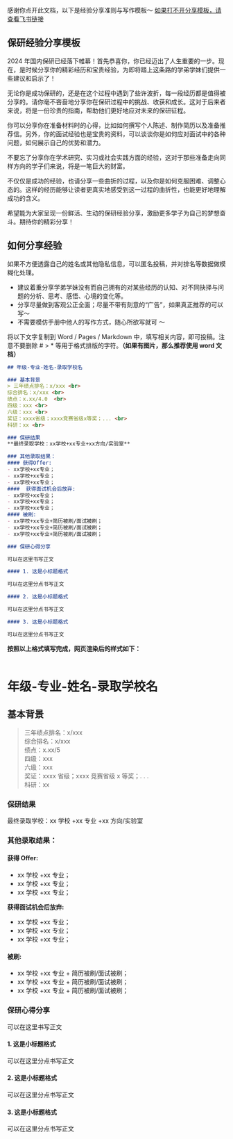 感谢你点开此文档，以下是经验分享准则与写作模板～
[如果打不开分享模板，请查看飞书链接](https://m6tsmtxj3r.feishu.cn/wiki/SGuNwS4T7iH8klkwDkrcbwVunNc?from=from_copylink)
## 保研经验分享模板


2024 年国内保研已经落下帷幕！首先恭喜你，你已经迈出了人生重要的一步。现在，是时候分享你的精彩经历和宝贵经验，为即将踏上这条路的学弟学妹们提供一些建议和启示了！

无论你是成功保研的，还是在这个过程中遇到了些许波折，每一段经历都是值得被分享的。请你毫不吝啬地分享你在保研过程中的挑战、收获和成长。这对于后来者来说，将是一份珍贵的指南，帮助他们更好地应对未来的保研征程。

你可以分享你在准备材料时的心得，比如如何撰写个人陈述、制作简历以及准备推荐信。另外，你的面试经验也是宝贵的资料，可以谈谈你是如何应对面试中的各种问题，如何展示自己的优势和潜力。

不要忘了分享你在学术研究、实习或社会实践方面的经验，这对于那些准备走向同样方向的学子们来说，将是一笔巨大的财富。

不仅仅是成功的经验，也请分享一些曲折的过程，以及你是如何克服困难、调整心态的。这样的经历能够让读者更真实地感受到这一过程的曲折性，也能更好地理解成功的含义。

希望能为大家呈现一份鲜活、生动的保研经验分享，激励更多学子为自己的梦想奋斗。期待你的精彩分享！

## 如何分享经验

如果不方便透露自己的姓名或其他隐私信息，可以匿名投稿，并对排名等数据做模糊化处理。

- 建议着重分享学弟学妹没有而自己拥有的对某些经历的认知、对不同抉择与问题的分析、思考、感悟、心境的变化等。
- 分享尽量做到客观公正全面；尽量不带有刻意的“广告”，如果真正推荐的可以写～
- 不需要模仿手册中他人的写作方式，随心所欲写就可 ～

将以下文字复制到 Word / Pages / Markdown 中，填写相关内容，即可投稿。注意不要删除 # > * 等用于格式排版的字符。<strong>（如果有图片，那么推荐使用 word 文档）</strong>

```markdown
## 年级-专业-姓名-录取学校名    

### 基本背景
> 三年绩点排名：x/xxx <br>
综合排名：x/xxx <br>
绩点：x.xx/4.0  <br>
四级：xxx <br>
六级：xxx <br>
奖证：xxxx省级；xxxx竞赛省级x等奖；... <br>
科研：xx <br>

### 保研结果
**最终录取学校：xx学校+xx专业+xx方向/实验室**

### 其他录取结果：
#### 获得Offer:
- xx学校+xx专业；
- xx学校+xx专业；
- xx学校+xx专业；
####  获得面试机会后放弃:
- xx学校+xx专业；
- xx学校+xx专业；
- xx学校+xx专业；
#### 被刷:
- xx学校+xx专业+简历被刷/面试被刷；
- xx学校+xx专业+简历被刷/面试被刷；
- xx学校+xx专业+简历被刷/面试被刷；

### 保研心得分享

可以在这里书写正文

#### 1. 这是小标题格式

可以在这里分点书写正文

#### 2. 这是小标题格式

可以在这里分点书写正文

#### 3. 这是小标题格式

可以在这里分点书写正文
```

<strong>按照以上格式填写完成，网页渲染后的样式如下：</strong>
<br>
<br>
# <strong>年级-专业-姓名-录取学校名    </strong>

## <strong>基本背景</strong>

> 三年绩点排名：x/xxx <br>
综合排名：x/xxx<br>
绩点：x.xx/5<br>
四级：xxx<br>
六级：xxx<br>
奖证：xxxx 省级；xxxx 竞赛省级 x 等奖；. . .<br>
科研：xx<br>

### <strong>保研结果</strong>

最终录取学校：xx 学校 +xx 专业 +xx 方向/实验室

### <strong>其他录取结果：</strong>

#### <strong>获得 Offer:</strong>

- xx 学校 +xx 专业；
- xx 学校 +xx 专业；
- xx 学校 +xx 专业；

<strong>获得面试机会后放弃:</strong>

- xx 学校 +xx 专业；
- xx 学校 +xx 专业；
- xx 学校 +xx 专业；

#### <strong>被刷:</strong>

- xx 学校 +xx 专业 + 简历被刷/面试被刷；
- xx 学校 +xx 专业 + 简历被刷/面试被刷；
- xx 学校 +xx 专业 + 简历被刷/面试被刷；

### <strong>保研心得分享</strong>

可以在这里书写正文

#### <strong>1. 这是小标题格式</strong>

可以在这里分点书写正文

#### <strong>2. 这是小标题格式</strong>

可以在这里分点书写正文

#### <strong>3. 这是小标题格式</strong>

可以在这里分点书写正文
